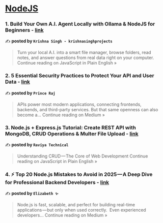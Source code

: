 
<h1><a href=https://medium.com/tag/nodejs/recommended target="_blank" rel="noopener noreferrer">NodeJS</a></h1>
<h3>1. Build Your Own A.I. Agent Locally with Ollama & NodeJS for Beginners - <a href="https://javascript.plainenglish.io/turn-your-local-a-i-0927cc1fb9b0?source=rss------nodejs-5" target="_blank" rel="noopener noreferrer">link</a></h3>

✍️ **posted by `Krishna Singh - krishnasinghprojects`**

<blockquote>Turn your local A.I. into a smart file manager, browse folders, read notes, and answer questions from real data right on your computer.
Continue reading on JavaScript in Plain English »</blockquote>

<h3>2. 5 Essential Security Practices to Protect Your API and User Data - <a href="https://medium.com/@pr273582/5-essential-security-practices-to-protect-your-api-and-user-data-0cc6922afca4?source=rss------nodejs-5" target="_blank" rel="noopener noreferrer">link</a></h3>

✍️ **posted by `Prince Raj`**

<blockquote>APIs power most modern applications, connecting frontends, backends, and third-party services. But that same openness can also become a…
Continue reading on Medium »</blockquote>

<h3>3. Node.js + Express.js Tutorial: Create REST API with MongoDB, CRUD Operations & Multer File Upload - <a href="https://javascript.plainenglish.io/node-js-express-js-tutorial-create-rest-api-with-mongodb-crud-operations-multer-file-upload-ad09b9c0fe06?source=rss------nodejs-5" target="_blank" rel="noopener noreferrer">link</a></h3>

✍️ **posted by `Raviya Technical`**

<blockquote>Understanding CRUD — The Core of Web Development
Continue reading on JavaScript in Plain English »</blockquote>

<h3>4. ⚡ Top 20 Node.js Mistakes to Avoid in 2025 — A Deep Dive for Professional Backend Developers - <a href="https://medium.com/@beenakumawat002/top-20-node-js-mistakes-to-avoid-in-2025-a-deep-dive-for-professional-backend-developers-c87c32143aa2?source=rss------nodejs-5" target="_blank" rel="noopener noreferrer">link</a></h3>

✍️ **posted by `Elizabeth ✨`**

<blockquote>Node.js is fast, scalable, and perfect for building real-time applications — but only when used correctly.
 Even experienced developers…
Continue reading on Medium »</blockquote>

